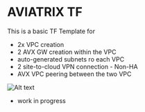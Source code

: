 # AVIATRIX TF
This is a basic TF Template for 
 - 2x VPC creation 
 - 2 AVX GW creation within the VPC 
 - auto-generated subnets ro each VPC
 - 2 site-to-cloud VPN connection - Non-HA
 - AVX VPC peering between the two VPC

![Alt text](https://www.gyebnarcsalad.hu/wp-content/uploads/2020/05/AVX_S2C.001.jpeg "Optional Title")

- work in progress
